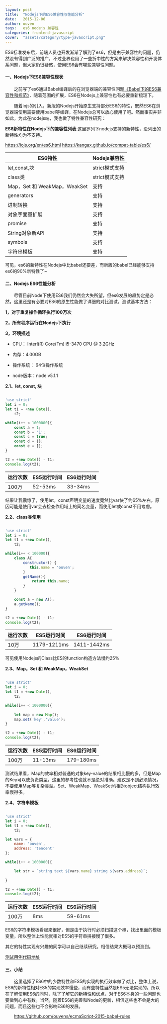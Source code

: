 ```yaml
---
layout: post
title:  "Nodejs下的ES6兼容性与性能分析"
date:   2015-12-06
author: ouven
tags:   es6 nodejs 兼容性
categories: frontend-javascript
cover:  "assets/category/type-javascript.png"
---
```


ES6标准发布后，前端人员也开发渐渐了解到了es6，但是由于兼容性的问题，仍然没有得到广泛的推广，不过业界也用了一些折中性的方案来解决兼容性和开发体系问题，但大家仍很疑惑，使用ES6会有哪些兼容性问题。

#### 一、Nodejs下ES6兼容性现状
&emsp;&emsp;之前写了es6通过Babel编译后的在浏览器端的兼容性问题[《Babel下的ES6兼容性和规范》](http://ouvens.github.io/frontend-javascript/2015/10/16/es6-under-babel.html)，随着范围的扩展，ES6在Nodejs上兼容性也有必要重新梳理下。

&emsp;&emsp;随着iojs的引入，新版的Nodejs开始原生支持部分ES6的特性，既然ES6在浏览器端使用需要使用babel等编译，在Nodejs总可以放心使用了吧。然而事实并非如此，为此在nodejs端，我也做了特性兼容性研究：

**ES6新特性在Nodejs下的兼容性列表**
这里罗列下nodejs支持的新特性，没列出的新特性均为不支持。

https://iojs.org/en/es6.html
https://kangax.github.io/compat-table/es6/

| ES6特性 | Nodejs兼容性 |
|------|------|
|let,const,块 | strict模式支持 |
|class类 | strict模式支持 |
|Map，Set 和 WeakMap，WeakSet | 支持 |
|generators | 支持 |
|进制转换| 支持 |
|对象字面量扩展 | 支持 |
|promise| 支持 |
|String对象新API | 支持 |
|symbols | 支持 |
|字符串模板 | 支持 |

可见，es6的新特性在Nodejs中比babel还要差，而新版的babel已经能够支持es6的90%新特性了~

#### 二、Nodejs ES6性能分析
&emsp;&emsp;尽管目前Node下使用ES6我们仍然会大失所望，但es6发展的趋势定是必然，这里还是有必要对ES6的原生性能做了详细的对比测试。测试基本方法：

**1，对于重复操作循环执行100万次**

**2，所有程序运行在Nodejs下执行**

**3，环境描述**

- CPU： Interl(R) Core(Tm) i5-3470 CPU @ 3.2GHz

- 内存：4.00GB

- 操作系统： 64位操作系统

- node版本：node v5.1.1

**2.1、let, const, 块**

```javascript

'use strict'
let i = 0;
let t1 = +new Date(),
    t2;

while(i++ < 1000000){
    const a = 1;
    const b = '1';
    const c = true;
    const d = {};
    const e = [];
}

t2 = +new Date() - t1;
console.log(t2);

```

| 运行次数 | ES5运行时间 | ES6运行时间 |
|------|------|------|
| 100万 | 52-53ms | 33-34ms |

结果让我震惊了，使用let，const声明变量的速度竟然比var快了约65%左右。原因可能是使用var会去检查作用域上的同名变量，而使用let或const不用考虑。


**2.2、class类使用**

```javascript

'use strict'
let i = 0;
let t1 = +new Date(),
    t2;

while(i++ < 100000){
    class A{
        constructor() {
           this.name = 'ouven';
        }
        getName(){
            return this.name;
        }
    }

    const a = new A();
    a.getName();
}

t2 = +new Date() - t1;
console.log(t2);

```

| 运行次数 | ES5运行时间 | ES6运行时间 |
|------|------|------|
| 10万 | 1179-1211ms | 1411-1442ms |

可见使用Nodejs的Class比ES的function构造方法慢约25%

**2.3、Map，Set 和 WeakMap，WeakSet**

```javascript

'use strict'
let i = 0;
let t1 = +new Date(),
    t2;

while(i++ < 1000000){
    
    let map = new Map();
    map.set('key','value');
}

t2 = +new Date() - t1;
console.log(t2);


```

| 运行次数 | ES5运行时间 | ES6运行时间 |
|------|------|------|
| 100万 | 11-13ms | 179-180ms |

测试结果看，Map的效率相对普通的对象key-value的结果相比慢的多，但是Map的Key可以使负责类型，这里的参考性也就不是绝对准确。建议是不到必须情况，不要使用Map等复杂类型。Set、WeakMap、WeakSet均相对object结构执行效率慢得多。

**2.4、字符串模板**

```javascript

'use strict'
let i = 0;
let t1 = +new Date(),
    t2;

let vars = {
    name: 'ouven',
    address: 'tencent'
};

while(i++ < 1000000){

    let str = `string text ${vars.name} string ${vars.address}`;
    
}

t2 = +new Date() - t1;
console.log(t2);


```

| 运行次数 | ES5运行时间 | ES6运行时间 |
|------|------|------|
| 100万 | 8ms | 59-61ms |

ES6的字符串模板看起来很好，但是由于执行时必须扫描这个串，找出里面的模板变量，所以整体上性能就相对ES5的字符串拼接慢了很多。

其它的特性实现有兴趣的同学可以自己继续研究。相信结果大概可以预测到。

[测试用例代码地址](https://github.com/ouvens/demo-file/tree/master/es6-performance-test)

#### 三、小结

&emsp;&emsp;这里选择了ES6中的少数特性和ES5的实现的执行效率做了对比，整体上说，ES6的新特性相对ES5的实现效率慢些，而有些特性当然是ES5无法实现的。所以在了解使用ES6的同时，除了了解它的新特性和优点，对于ES6本身的一些问题也要做到心中有数。当然，随着ES6的完善和Node的更新，相信这些也不会是大的问题，而且这些也不会影响ES6的发展。

&emsp;&emsp;https://github.com/ouvens/ecmaScript-2015-babel-rules